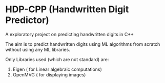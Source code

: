 # HDP-CPP (Handwritten Digit Predictor)

A exploratory project on predicting handwritten digits in C++

The aim is to predict handwritten digits using ML algorithms from scratch without using any ML libraries.

Only Libraries used (which are not standard) are:
1. Eigen ( for Linear algebraic computations)
2. OpenMVG ( for displaying images)





